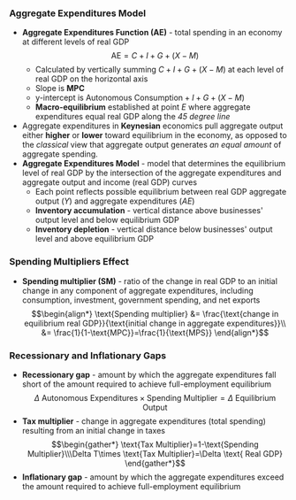 ### Aggregate Expenditures Model
- **Aggregate Expenditures Function (AE)** - total spending in an economy at different levels of real GDP $$\text{AE}=C+I+G+(X-M)$$
	- Calculated by vertically summing $C+I+G+(X-M)$ at each level of real GDP on the horizontal axis
	- Slope is **MPC**
	- y-intercept is $\text{Autonomous Consumption}+I+G+(X-M)$
	- **Macro-equilibrium** established at point $E$ where aggregate expenditures equal real GDP along the *45 degree line*
- Aggregate expenditures in **Keynesian** economics pull aggregate output either **higher** or **lower** toward equilibrium in the economy, as opposed to the *classical* view that aggregate output generates *an equal amount* of aggregate spending. 
- **Aggregate Expenditures Model** - model that determines the equilibrium level of real GDP by the intersection of the aggregate expenditures and aggregate output and income (real GDP) curves
	- Each point reflects possible equilibrium between real GDP aggregate output ($Y$) and aggregate expenditures ($AE$)
	- **Inventory accumulation** - vertical distance above businesses' output level and below equilibrium GDP
	- **Inventory depletion** - vertical distance below businesses' output level and above equilibrium GDP
### Spending Multipliers Effect
- **Spending multiplier (SM)** - ratio of the change in real GDP to an initial change in any component of aggregate expenditures, including consumption, investment, government spending, and net exports$$\begin{align*}
\text{Spending multiplier} &=  \frac{\text{change in equilibrium real GDP}}{\text{initial change in aggregate expenditures}}\\
&= \frac{1}{1-\text{MPC}}=\frac{1}{\text{MPS}}
\end{align*}$$
### Recessionary and Inflationary Gaps
- **Recessionary gap** - amount by which the aggregate expenditures fall short of the amount required to achieve full-employment equilibrium $$\Delta \text{ Autonomous Expenditures}\times \text{Spending Multiplier}=\Delta \text{ Equilibrium Output}$$
- **Tax multiplier** - change in aggregate expenditures (total spending) resulting from an initial change in taxes $$\begin{gather*}
\text{Tax Multiplier}=1-\text{Spending Multiplier}\\\Delta T\times \text{Tax Multiplier}=\Delta \text{ Real GDP}
\end{gather*}$$
- **Inflationary gap** - amount by which the aggregate expenditures exceed the amount required to achieve full-employment equilibrium